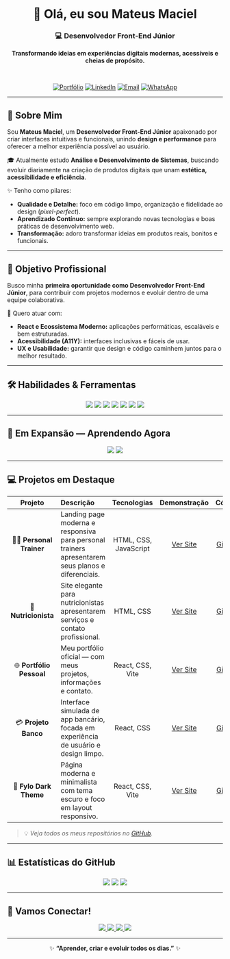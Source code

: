 <div align="center">

# 👋 Olá, eu sou **Mateus Maciel**

### 💻 Desenvolvedor Front-End Júnior  
**Transformando ideias em experiências digitais modernas, acessíveis e cheias de propósito.**

<br>

[![Portfólio](https://img.shields.io/badge/Portfólio-000000?style=for-the-badge&logo=google-chrome&logoColor=white)](https://mateusmacielrj.github.io/portifolio-mateus/)
[![LinkedIn](https://img.shields.io/badge/LinkedIn-0077B5?style=for-the-badge&logo=linkedin&logoColor=white)](https://www.linkedin.com/in/mateus-maciel-815b11303/)
[![Email](https://img.shields.io/badge/Email-D14836?style=for-the-badge&logo=gmail&logoColor=white)](mailto:mateusmacielrj@gmail.com)
[![WhatsApp](https://img.shields.io/badge/WhatsApp-25D366?style=for-the-badge&logo=whatsapp&logoColor=white)](https://wa.me/5521965890511)

</div>

---

## 🚀 Sobre Mim

Sou **Mateus Maciel**, um **Desenvolvedor Front-End Júnior** apaixonado por criar interfaces intuitivas e funcionais, unindo **design e performance** para oferecer a melhor experiência possível ao usuário.

🎓 Atualmente estudo **Análise e Desenvolvimento de Sistemas**, buscando evoluir diariamente na criação de produtos digitais que unam **estética, acessibilidade e eficiência**.

✨ Tenho como pilares:
- **Qualidade e Detalhe:** foco em código limpo, organização e fidelidade ao design (*pixel-perfect*).  
- **Aprendizado Contínuo:** sempre explorando novas tecnologias e boas práticas de desenvolvimento web.  
- **Transformação:** adoro transformar ideias em produtos reais, bonitos e funcionais.  

---

## 🎯 Objetivo Profissional

Busco minha **primeira oportunidade como Desenvolvedor Front-End Júnior**, para contribuir com projetos modernos e evoluir dentro de uma equipe colaborativa.

🎯 Quero atuar com:
- **React e Ecossistema Moderno:** aplicações performáticas, escaláveis e bem estruturadas.  
- **Acessibilidade (A11Y):** interfaces inclusivas e fáceis de usar.  
- **UX e Usabilidade:** garantir que design e código caminhem juntos para o melhor resultado.  

---

## 🛠️ Habilidades & Ferramentas

<p align="center">
  <img src="https://img.shields.io/badge/HTML5-E34F26?style=for-the-badge&logo=html5&logoColor=white">
  <img src="https://img.shields.io/badge/CSS3-1572B6?style=for-the-badge&logo=css3&logoColor=white">
  <img src="https://img.shields.io/badge/JavaScript-F7DF1E?style=for-the-badge&logo=javascript&logoColor=black">
  <img src="https://img.shields.io/badge/React-20232A?style=for-the-badge&logo=react&logoColor=61DAFB">
  <img src="https://img.shields.io/badge/Vite-646CFF?style=for-the-badge&logo=vite&logoColor=white">
  <img src="https://img.shields.io/badge/Git-F05032?style=for-the-badge&logo=git&logoColor=white">
  <img src="https://img.shields.io/badge/GitHub-100000?style=for-the-badge&logo=github&logoColor=white">
</p>

---

## 🧠 Em Expansão — Aprendendo Agora

<p align="center">
  <img src="https://img.shields.io/badge/TypeScript-3178C6?style=for-the-badge&logo=typescript&logoColor=white">
  <img src="https://img.shields.io/badge/Python-3776AB?style=for-the-badge&logo=python&logoColor=white">
</p>

---

## 💻 Projetos em Destaque

| Projeto | Descrição | Tecnologias | Demonstração | Código |
| :---: | :--- | :---: | :---: | :---: |
| 🏋️‍♂️ **Personal Trainer** | Landing page moderna e responsiva para personal trainers apresentarem seus planos e diferenciais. | HTML, CSS, JavaScript | [Ver Site](https://mateusmacielrj.github.io/projeto-leo/) | [GitHub](https://github.com/MateusMacielrj/projeto-leo) |
| 🥗 **Nutricionista** | Site elegante para nutricionistas apresentarem serviços e contato profissional. | HTML, CSS | [Ver Site](https://mateusmacielrj.github.io/projeto-nutricionista/) | [GitHub](https://github.com/MateusMacielrj/projeto-nutricionista) |
| 🌐 **Portfólio Pessoal** | Meu portfólio oficial — com meus projetos, informações e contato. | React, CSS, Vite | [Ver Site](https://mateusmacielrj.github.io/portifolio-mateus/) | [GitHub](https://github.com/MateusMacielrj/portifolio-mateus) |
| 💳 **Projeto Banco** | Interface simulada de app bancário, focada em experiência de usuário e design limpo. | React, CSS | [Ver Site](https://mateusmacielrj.github.io/projeto-banco/) | [GitHub](https://github.com/MateusMacielrj/projeto-banco) |
| 🌙 **Fylo Dark Theme** | Página moderna e minimalista com tema escuro e foco em layout responsivo. | React, CSS, Vite | [Ver Site](https://mateusmacielrj.github.io/fylo-dark-react/) | [GitHub](https://github.com/MateusMacielrj/fylo-dark-react) |

> 💡 *Veja todos os meus repositórios no [GitHub](https://github.com/MateusMacielrj?tab=repositories).*

---

## 📊 Estatísticas do GitHub

<p align="center">
  <img src="https://github-readme-stats.vercel.app/api?username=MateusMacielrj&show_icons=true&theme=tokyonight&hide_border=true&count_private=true">
  <img src="https://github-readme-stats.vercel.app/api/top-langs/?username=MateusMacielrj&layout=compact&theme=tokyonight&hide_border=true">
  <img src="https://github-readme-streak-stats.herokuapp.com/?user=MateusMacielrj&theme=tokyonight&hide_border=true">
</p>

---

## 🤝 Vamos Conectar!

<p align="center">
  <a href="https://www.linkedin.com/in/mateus-maciel-815b11303/" target="_blank">
    <img src="https://img.shields.io/badge/-LinkedIn-%230077B5?style=for-the-badge&logo=linkedin&logoColor=white">
  </a>
  <a href="mailto:mateusmacielrj@gmail.com">
    <img src="https://img.shields.io/badge/-Email-D14836?style=for-the-badge&logo=gmail&logoColor=white">
  </a>
  <a href="https://wa.me/5521965890511" target="_blank">
    <img src="https://img.shields.io/badge/-WhatsApp-25D366?style=for-the-badge&logo=whatsapp&logoColor=white">
  </a>
  <a href="https://mateusmacielrj.github.io/portifolio-mateus/" target="_blank">
    <img src="https://img.shields.io/badge/-Portfólio-000000?style=for-the-badge&logo=google-chrome&logoColor=white">
  </a>
</p>

---

<p align="center">✨ <strong>“Aprender, criar e evoluir todos os dias.”</strong> ✨</p>
